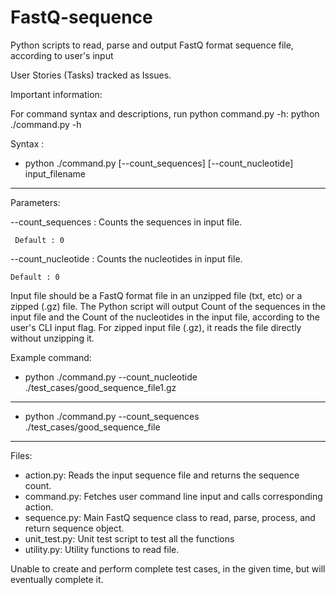 # FastQ-sequence
Python scripts to read, parse and output FastQ format sequence file, according to user's input

User Stories (Tasks) tracked as Issues.

Important information:

For command syntax and descriptions, run python command.py -h:
python ./command.py -h

Syntax :


- python ./command.py [--count_sequences] [--count_nucleotide] input_filename
------------------------------------------------------------------------------
Parameters:

 --count_sequences                        : Counts the sequences in input file.

     Default : 0

 --count_nucleotide                       : Counts the nucleotides in input file.
    
    Default : 0


Input file should be a FastQ format file in an unzipped file (txt, etc) or a zipped (.gz) file.
The Python script will output Count of the sequences in the input file and the Count of the nucleotides in the input file, according to the user's CLI input flag.
For zipped input file (.gz), it reads the file directly without unzipping it.

Example command:

- python ./command.py --count_nucleotide ./test_cases/good_sequence_file1.gz
------------------------------------------------------------------------------

- python ./command.py --count_sequences ./test_cases/good_sequence_file
------------------------------------------------------------------------------

Files:
- action.py: Reads the input sequence file and returns the sequence count.
- command.py: Fetches user command line input and calls corresponding action.
- sequence.py: Main FastQ sequence class to read, parse, process, and return sequence object.
- unit_test.py: Unit test script to test all the functions
- utility.py: Utility functions to read file.

Unable to create and perform complete test cases, in the given time, but will eventually complete it.
